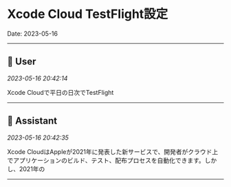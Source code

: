 # Xcode Cloud TestFlight設定

Date: 2023-05-16

---

## 👤 User
*2023-05-16 20:42:14*

Xcode Cloudで平日の日次でTestFlight

---

## 🤖 Assistant
*2023-05-16 20:42:35*

Xcode CloudはAppleが2021年に発表した新サービスで、開発者がクラウド上でアプリケーションのビルド、テスト、配布プロセスを自動化できます。しかし、2021年の

---
